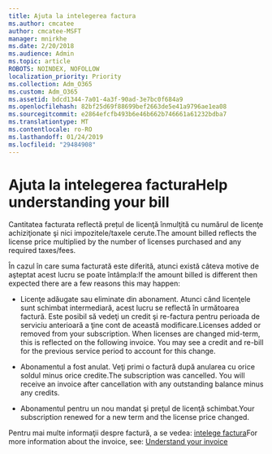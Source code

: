 ```yaml
---
title: Ajuta la intelegerea factura
ms.author: cmcatee
author: cmcatee-MSFT
manager: mnirkhe
ms.date: 2/20/2018
ms.audience: Admin
ms.topic: article
ROBOTS: NOINDEX, NOFOLLOW
localization_priority: Priority
ms.collection: Adm_O365
ms.custom: Adm_O365
ms.assetid: bdcd1344-7a01-4a3f-90ad-3e7bc0f684a9
ms.openlocfilehash: 82bf25d69f88699bef2663de5e41a9796ae1ea08
ms.sourcegitcommit: e2864efcfb493b6e46b662b746661a61232bdba7
ms.translationtype: MT
ms.contentlocale: ro-RO
ms.lasthandoff: 01/24/2019
ms.locfileid: "29484908"
---
```

# <a name="help-understanding-your-bill"></a><span data-ttu-id="763fb-102">Ajuta la intelegerea factura</span><span class="sxs-lookup"><span data-stu-id="763fb-102">Help understanding your bill</span></span>

<span data-ttu-id="763fb-103">Cantitatea facturata reflectă prețul de licenţă înmulţită cu numărul de licenţe achiziţionate şi nici impozitele/taxele cerute.</span><span class="sxs-lookup"><span data-stu-id="763fb-103">The amount billed reflects the license price multiplied by the number of licenses purchased and any required taxes/fees.</span></span>
  
<span data-ttu-id="763fb-104">În cazul în care suma facturată este diferită, atunci există câteva motive de aşteptat acest lucru se poate întâmpla:</span><span class="sxs-lookup"><span data-stu-id="763fb-104">If the amount billed is different then expected there are a few reasons this may happen:</span></span>
  
- <span data-ttu-id="763fb-p101">Licenţe adăugate sau eliminate din abonament. Atunci când licenţele sunt schimbat intermediară, acest lucru se reflectă în următoarea factură. Este posibil să vedeţi un credit şi re-factura pentru perioada de serviciu anterioară a ţine cont de această modificare.</span><span class="sxs-lookup"><span data-stu-id="763fb-p101">Licenses added or removed from your subscription. When licenses are changed mid-term, this is reflected on the following invoice. You may see a credit and re-bill for the previous service period to account for this change.</span></span>
    
- <span data-ttu-id="763fb-p102">Abonamentul a fost anulat. Veţi primi o factură după anularea cu orice soldul minus orice credite.</span><span class="sxs-lookup"><span data-stu-id="763fb-p102">The subscription was cancelled. You will receive an invoice after cancellation with any outstanding balance minus any credits.</span></span>
    
- <span data-ttu-id="763fb-110">Abonamentul pentru un nou mandat şi preţul de licenţă schimbat.</span><span class="sxs-lookup"><span data-stu-id="763fb-110">Your subscription renewed for a new term and the license price changed.</span></span>
    
<span data-ttu-id="763fb-111">Pentru mai multe informaţii despre factură, a se vedea: [intelege factura](https://support.office.com/article/0724b428-fb59-4962-8c37-6674166d7507)</span><span class="sxs-lookup"><span data-stu-id="763fb-111">For more information about the invoice, see: [Understand your invoice](https://support.office.com/article/0724b428-fb59-4962-8c37-6674166d7507)</span></span>
  

